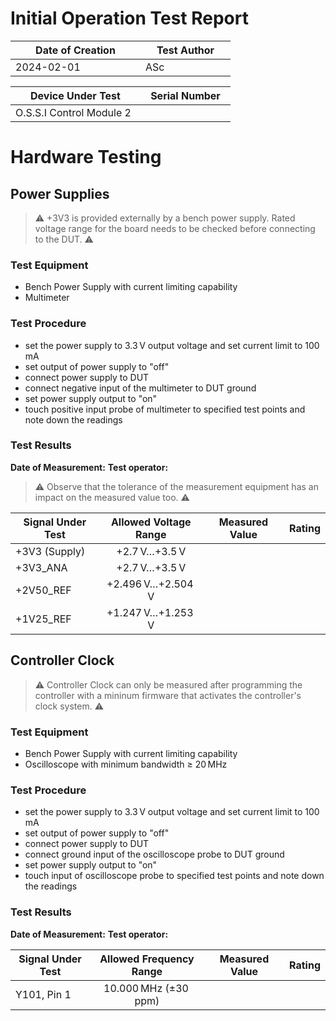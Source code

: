 # Initial Operation Test Report

|<div style="width: 12em">Date of Creation </div> | <div style="width: 8em">Test Author  </div>   |
|--|--|
| 2024-02-01 | ASc           |

|<div style="width: 12em">Device Under Test   </div>  |<div style="width: 8em"> Serial Number </div> |
|--|--|
|O.S.S.I Control Module 2   |               |

# Hardware Testing

## Power Supplies

> ⚠ +3V3 is provided externally by a bench power supply. Rated voltage range for the board needs to be checked before connecting to the DUT. ⚠

### Test Equipment
* Bench Power Supply with current limiting capability
* Multimeter

### Test Procedure
* set the power supply to 3.3 V output voltage and set current limit to 100 mA
* set output of power supply to "off"
* connect power supply to DUT
* connect negative input of the multimeter to DUT ground
* set power supply output to "on"
* touch positive input probe of multimeter to specified test points and note down the readings

### Test Results

**Date of Measurement:** 
**Test operator:**

> ⚠ Observe that the tolerance of the measurement equipment has an impact on the measured value too. ⚠

| **Signal Under Test** | **Allowed Voltage Range** | **Measured Value** | **Rating** |
|----|:----:|----|----|
| +3V3 (Supply) | +2.7 V…+3.5 V     |   |   |
| +3V3_ANA      | +2.7 V…+3.5 V     |   |   |
| +2V50_REF     | +2.496 V…+2.504 V |   |   |
| +1V25_REF     | +1.247 V…+1.253 V |   |   |

## Controller Clock

> ⚠ Controller Clock can only be measured after programming the controller with a mininum firmware that activates the controller's clock system. ⚠

### Test Equipment
* Bench Power Supply with current limiting capability
* Oscilloscope with minimum bandwidth ≥ 20 MHz

### Test Procedure
* set the power supply to 3.3 V output voltage and set current limit to 100 mA
* set output of power supply to "off"
* connect power supply to DUT
* connect ground input of the oscilloscope probe to DUT ground
* set power supply output to "on"
* touch input of oscilloscope probe to specified test points and note down the readings

### Test Results

**Date of Measurement:** 
**Test operator:**

| **Signal Under Test** | **Allowed Frequency Range** | **Measured Value** | **Rating** |
|----|:----:|----|----|
| Y101, Pin 1   | 10.000 MHz (±30 ppm)  |   |   |

